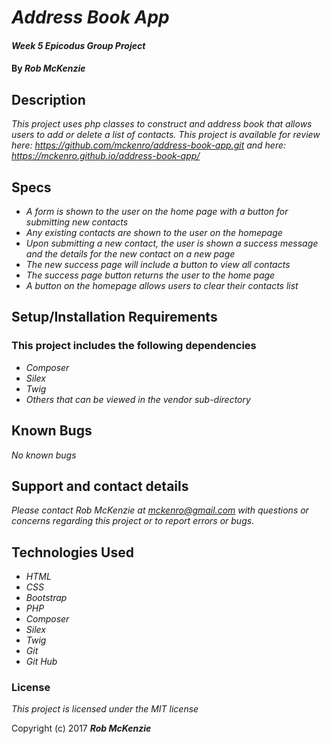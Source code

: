 # _Address Book App_

#### _Week 5 Epicodus Group Project_

#### By _**Rob McKenzie**_

## Description

_This project uses php classes to construct and address book that allows users to add or delete a list of contacts. This project is available for review here: https://github.com/mckenro/address-book-app.git and here: https://mckenro.github.io/address-book-app/_

## Specs

* _A form is shown to the user on the home page with a button for submitting new contacts_
* _Any existing contacts are shown to the user on the homepage_
* _Upon submitting a new contact, the user is shown a success message and the details for the new contact on a new page_
* _The new success page will include a button to view all contacts_
* _The success page button returns the user to the home page_
* _A button on the homepage allows users to clear their contacts list_

## Setup/Installation Requirements

### This project includes the following dependencies
* _Composer_
* _Silex_
* _Twig_
* _Others that can be viewed in the vendor sub-directory_

## Known Bugs

_No known bugs_

## Support and contact details

_Please contact Rob McKenzie at mckenro@gmail.com with questions or concerns regarding this project or to report errors or bugs._

## Technologies Used

* _HTML_
* _CSS_
* _Bootstrap_
* _PHP_
* _Composer_
* _Silex_
* _Twig_
* _Git_
* _Git Hub_

### License

*This project is licensed under the MIT license*

Copyright (c) 2017 **_Rob McKenzie_**
